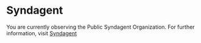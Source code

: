 # Syndagent
You are currently observing the Public Syndagent Organization. For further information, visit [Syndagent](https://syndagent.com/)
